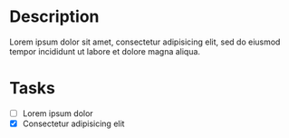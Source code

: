 # Description
Lorem ipsum dolor sit amet, consectetur adipisicing elit, sed do eiusmod tempor incididunt ut labore et dolore magna aliqua.

# Tasks
- [ ] Lorem ipsum dolor
- [x] Consectetur adipisicing elit